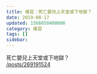 ```yaml
---
title: 複習：死亡嬰兒上天堂或下地獄？
date: 2019-08-17
updated: 1566050400000
category: 複習
tags: []
sidebar: 
---
```


<p>死亡嬰兒上天堂或下地獄？<br/>
<a href="/posts/269191524" target="_blank">/posts/269191524</a></p>
<p> </p>

